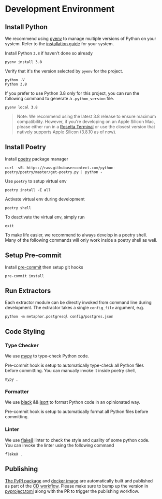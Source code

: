 # Development Environment

## Install Python

We recommend using [pyenv](https://github.com/pyenv/pyenv) to manage multiple versions of Python on your system. Refer to the [installation guide](https://github.com/pyenv/pyenv#installation) for your system.

Install Python `3.8` if haven't done so already

```shell
pyenv install 3.8
```

Verify that it's the version selected by `pyenv` for the project.

```shell
python -V
Python 3.8
```

If you prefer to use Python 3.8 only for this project, you can run the following command to generate a `.python_version` file.

```shell
pyenv local 3.8
```

> Note: We recommend using the latest 3.8 release to ensure maximum compatibility. However, if you're developing on an Apple Silicon Mac, please either run in a [Rosetta Terminal](https://www.courier.com/blog/tips-and-tricks-to-setup-your-apple-m1-for-development) or use the closest version that natively supports Apple Silicon (3.8.10 as of now).

## Install Poetry

Install [poetry](https://python-poetry.org/) package manager

```shell
curl -sSL https://raw.githubusercontent.com/python-poetry/poetry/master/get-poetry.py | python -
```

Use `poetry` to setup virtual env

```shell
poetry install -E all
```

Activate virtual env during development

```shell
poetry shell
```

To deactivate the virtual env, simply run

```shell
exit
```

To make life easier, we recommend to always develop in a poetry shell. Many of the following commands will only work inside a poetry shell as well.

## Setup Pre-commit

Install [pre-commit](https://pre-commit.com/#installation) then setup git hooks

```shell
pre-commit install
```

## Run Extractors

Each extractor module can be directly invoked from command line during development. The extractor takes a single `config_file` argument, e.g.

```shell
python -m metaphor.postgresql config/postgres.json
```

## Code Styling

### Type Checker

We use [mypy](http://mypy-lang.org/) to type-check Python code.

Pre-commit hook is setup to automatically type-check all Python files before committing. You can manually invoke it inside poetry shell,

```shell
mypy .
```

### Formatter

We use [black](https://github.com/psf/black) && [isort](https://pycqa.github.io/isort/) to format Python code in an opinionated way.

Pre-commit hook is setup to automatically format all Python files before committing.

### Linter

We use [flake8](https://github.com/PyCQA/flake8) linter to check the style and quality of some python code. You can invoke the linter using the following command

```shell
flake8 .
```

## Publishing

[The PyPI package](https://pypi.org/project/metaphor-connectors/) and [docker image](https://hub.docker.com/r/metaphordata/connectors) are automatically built and published as part of the [CD workflow](../.github/workflows/cd.yml). Please make sure to bump up the version in [pyproject.toml](../pyproject.toml) along with the PR to trigger the publishing workflow.
